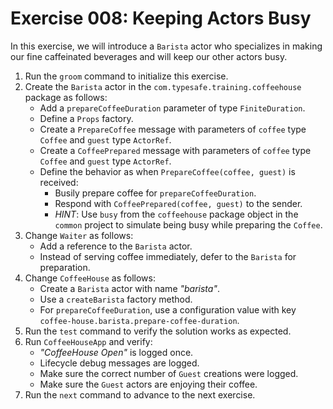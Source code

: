 # Exercise 008: Keeping Actors Busy

In this exercise, we will introduce a `Barista` actor who specializes in making our fine caffeinated beverages and will keep our other actors busy.

1. Run the `groom` command to initialize this exercise.
2. Create the `Barista` actor in the `com.typesafe.training.coffeehouse` package as follows:
    - Add a `prepareCoffeeDuration` parameter of type `FiniteDuration`.
    - Define a `Props` factory.
    - Create a `PrepareCoffee` message with parameters of `coffee` type `Coffee` and `guest` type `ActorRef`.
    - Create a `CoffeePrepared` message with parameters of `coffee` type `Coffee` and `guest` type `ActorRef`.
    - Define the behavior as when `PrepareCoffee(coffee, guest)` is received:
        - Busily prepare coffee for `prepareCoffeeDuration`.
        - Respond with `CoffeePrepared(coffee, guest)` to the sender.
        - *HINT*: Use `busy` from the `coffeehouse` package object in the `common` project to simulate being busy while preparing the `Coffee`.
3. Change `Waiter` as follows:
    - Add a reference to the `Barista` actor.
    - Instead of serving coffee immediately, defer to the `Barista` for preparation.
4. Change `CoffeeHouse` as follows:
    - Create a `Barista` actor with name *"barista"*.
    - Use a `createBarista` factory method.
    - For `prepareCoffeeDuration`, use a configuration value with key `coffee-house.barista.prepare-coffee-duration`.
5. Run the `test` command to verify the solution works as expected.
6. Run `CoffeeHouseApp` and verify:
    - *"CoffeeHouse Open"* is logged once.
    - Lifecycle debug messages are logged.
    - Make sure the correct number of `Guest` creations were logged.
    - Make sure the `Guest` actors are enjoying their coffee.
7. Run the `next` command to advance to the next exercise.
